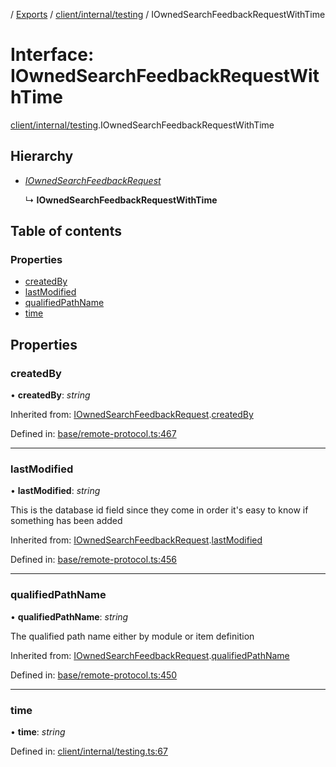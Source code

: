 [](../README.md) / [Exports](../modules.md) / [client/internal/testing](../modules/client_internal_testing.md) / IOwnedSearchFeedbackRequestWithTime

# Interface: IOwnedSearchFeedbackRequestWithTime

[client/internal/testing](../modules/client_internal_testing.md).IOwnedSearchFeedbackRequestWithTime

## Hierarchy

* [*IOwnedSearchFeedbackRequest*](base_remote_protocol.iownedsearchfeedbackrequest.md)

  ↳ **IOwnedSearchFeedbackRequestWithTime**

## Table of contents

### Properties

- [createdBy](client_internal_testing.iownedsearchfeedbackrequestwithtime.md#createdby)
- [lastModified](client_internal_testing.iownedsearchfeedbackrequestwithtime.md#lastmodified)
- [qualifiedPathName](client_internal_testing.iownedsearchfeedbackrequestwithtime.md#qualifiedpathname)
- [time](client_internal_testing.iownedsearchfeedbackrequestwithtime.md#time)

## Properties

### createdBy

• **createdBy**: *string*

Inherited from: [IOwnedSearchFeedbackRequest](base_remote_protocol.iownedsearchfeedbackrequest.md).[createdBy](base_remote_protocol.iownedsearchfeedbackrequest.md#createdby)

Defined in: [base/remote-protocol.ts:467](https://github.com/onzag/itemize/blob/3efa2a4a/base/remote-protocol.ts#L467)

___

### lastModified

• **lastModified**: *string*

This is the database id field
since they come in order it's easy to know if
something has been added

Inherited from: [IOwnedSearchFeedbackRequest](base_remote_protocol.iownedsearchfeedbackrequest.md).[lastModified](base_remote_protocol.iownedsearchfeedbackrequest.md#lastmodified)

Defined in: [base/remote-protocol.ts:456](https://github.com/onzag/itemize/blob/3efa2a4a/base/remote-protocol.ts#L456)

___

### qualifiedPathName

• **qualifiedPathName**: *string*

The qualified path name either by module
or item definition

Inherited from: [IOwnedSearchFeedbackRequest](base_remote_protocol.iownedsearchfeedbackrequest.md).[qualifiedPathName](base_remote_protocol.iownedsearchfeedbackrequest.md#qualifiedpathname)

Defined in: [base/remote-protocol.ts:450](https://github.com/onzag/itemize/blob/3efa2a4a/base/remote-protocol.ts#L450)

___

### time

• **time**: *string*

Defined in: [client/internal/testing.ts:67](https://github.com/onzag/itemize/blob/3efa2a4a/client/internal/testing.ts#L67)
